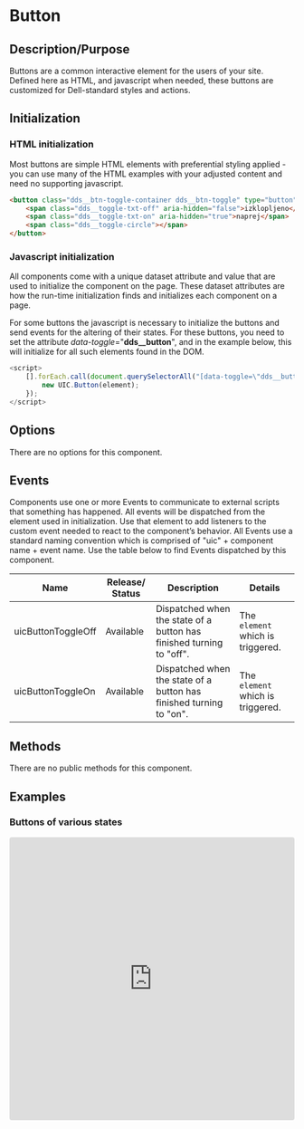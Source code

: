 # Button

## Description/Purpose

Buttons are a common interactive element for the users of your site. Defined here as HTML, and javascript when needed, these buttons are customized for Dell-standard styles and actions.

## Initialization

### HTML initialization

Most buttons are simple HTML elements with preferential styling applied - you can use many of the HTML examples with your adjusted content and need no supporting javascript.

```HTML
<button class="dds__btn-toggle-container dds__btn-toggle" type="button" data-toggle="dds__button" role="switch" aria-checked="false" aria-label="button toggle example 1">
    <span class="dds__toggle-txt-off" aria-hidden="false">izklopljeno</span>
    <span class="dds__toggle-txt-on" aria-hidden="true">naprej</span>
    <span class="dds__toggle-circle"></span>
</button>
```

### Javascript initialization

All components come with a unique dataset attribute and value that are used to initialize the component on the page. These dataset attributes are how the run-time initialization finds and initializes each component on a page.

For some buttons the javascript is necessary to initialize the buttons and send events for the altering of their states.  For these buttons, you need to set the attribute *data-toggle*="**dds__button**", and in the example below, this will initialize for all such elements found in the DOM.

```javascript
<script>
    [].forEach.call(document.querySelectorAll("[data-toggle=\"dds__button\"]"), function(element) {
        new UIC.Button(element);
    });
</script>
```

## Options

There are no options for this component.

## Events

Components use one or more Events to communicate to external scripts that something has happened. All events will be dispatched from the element used in initialization. Use that element to add listeners to the custom event needed to react to the component’s behavior. All Events use a standard naming convention which is comprised of "uic" + component name + event name. Use the table below to find Events dispatched by this component.

Name | Release/ Status | Description | Details
--- | --- | --- | ---
uicButtonToggleOff | Available | Dispatched when the state of a button has finished turning to "off". | The `element` which is triggered.
uicButtonToggleOn | Available | Dispatched when the state of a button has finished turning to "on". | The `element` which is triggered.

## Methods

There are no public methods for this component.

## Examples

### Buttons of various states

<iframe
     src="https://codesandbox.io/embed/github/DDS-DLS/sandboxes/tree/master/?codemirror=1&expanddevtools=0&runonclick=1&hidenavigation=1&hidedevtools=1&fontsize=14&hidenavigation=1&initialpath=%3Fdoc%3Dbutton&module=%2Fsrc%2Fcomponents%2Fbutton.txt&theme=dark&view=preview"
     style="width:100%; height:500px; border:0; border-radius: 4px; overflow:hidden;"
     title="CodeSandbox instance of DLS components"
     allow="accelerometer; ambient-light-sensor; camera; encrypted-media; geolocation; gyroscope; hid; microphone; midi; payment; usb; vr"
     sandbox="allow-forms allow-modals allow-popups allow-presentation allow-same-origin allow-scripts"
   ></iframe>
